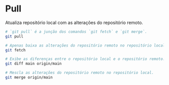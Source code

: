 # Pull

Atualiza repositório local com as alterações do repositório remoto.

```bash
# `git pull` é a junção dos comandos `git fetch` e `git merge`.
git pull 

# Apenas baixa as alterações do repositório remoto no repositório local, mas não mescla as alterações.
git fetch

# Exibe as diferenças entre o repositório local e o repositório remoto.
git diff main origin/main

# Mescla as alterações do repositório remoto no repositório local.
git merge origin/main

```
